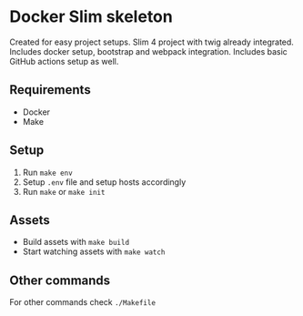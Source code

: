 # Docker Slim skeleton

Created for easy project setups. Slim 4 project with twig already integrated. 
Includes docker setup, bootstrap and webpack integration. Includes basic GitHub actions setup as well.

## Requirements

 * Docker
 * Make

## Setup

1) Run `make env`
2) Setup `.env` file and setup hosts accordingly
3) Run `make` or `make init`

## Assets

* Build assets with `make build`
* Start watching assets with `make watch`

## Other commands

For other commands check `./Makefile`

